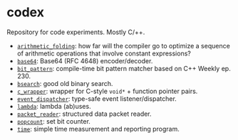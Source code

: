 codex
=====

Repository for code experiments.  Mostly C/++.

- [`arithmetic_folding`](./arithmetic_folding): how far will the compiler go to
  optimize a sequence of arithmetic operations that involve constant
  expressions?
- [`base64`](./base64): Base64 (RFC 4648) encoder/decoder.
- [`bit_pattern`](./bit_pattern): compile-time bit pattern matcher based on C++
  Weekly ep. 230.
- [`bsearch`](./bsearch): good old binary search.
- [`c_wrapper`](./c_wrapper): wrapper for C-style `void*` + function pointer
  pairs.
- [`event_dispatcher`](./event_dispatcher): type-safe event listener/dispatcher.
- [`lambda`](./lambda): lambda (ab)uses.
- [`packet_reader`](./packet_reader): structured data packet reader.
- [`popcount`](./popcount): set bit counter.
- [`time`](./time): simple time measurement and reporting program.
